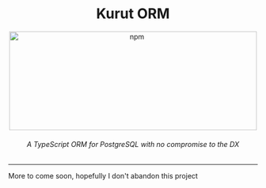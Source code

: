 <div align="center">
<h1>Kurut ORM</h1>
<img width="500" height="200" alt="npm" src="https://www.shoro.kg/wp-content/uploads/2016/08/krutt-1-min.png">
<h6><i>A TypeScript ORM for PostgreSQL with no compromise to the DX</i></h6>
<hr />
</div>

More to come soon, hopefully I don't abandon this project
